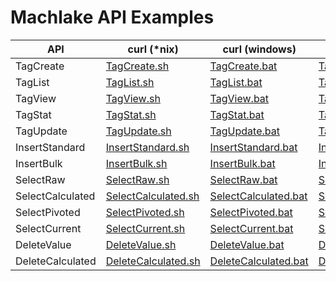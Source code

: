 # Machlake API Examples

| API              | curl (*nix)                                               | curl (windows)                                                | javascript                                         | python                                             |
|------------------|-----------------------------------------------------------|---------------------------------------------------------------|----------------------------------------------------|----------------------------------------------------|
| TagCreate        | [TagCreate.sh](./script/linux/TagCreate.sh)               | [TagCreate.bat](./script/windows/TagCreate.bat)               | [TagCreate.js](./nodejs/TagCreate.js)              | [TagCreate.py](./python/TagCreate.py)              |
| TagList          | [TagList.sh](./script/linux/TagList.sh)                   | [TagList.bat](./script/windows/TagList.bat)                   | [TagList.js](./nodejs/TagList.js)                  | [TagList.py](./python/TagList.py)                  |
| TagView          | [TagView.sh](./script/linux/TagView.sh)                   | [TagView.bat](./script/windows/TagView.bat)                   | [TagView.js](./nodejs/TagView.js)                  | [TagView.py](./python/TagView.py)                  |
| TagStat          | [TagStat.sh](./script/linux/TagStat.sh)                   | [TagStat.bat](./script/windows/TagStat.bat)                   | [TagStat.js](./nodejs/TagStat.js)                  | [TagStat.py](./python/TagStat.py)                  |
| TagUpdate        | [TagUpdate.sh](./script/linux/TagUpdate.sh)               | [TagUpdate.bat](./script/windows/TagUpdate.bat)               | [TagUpdate.js](./nodejs/TagUpdate.js)              | [TagUpdate.py](./python/TagUpdate.py)              |
| InsertStandard   | [InsertStandard.sh](./script/linux/InsertStandard.sh)     | [InsertStandard.bat](./script/windows/InsertStandard.bat)     | [InsertStandard.js](./nodejs/InsertStandard.js)    | [InsertStandard.py](./python/InsertStandard.py)    |
| InsertBulk       | [InsertBulk.sh](./script/linux/InsertBulk.sh)             | [InsertBulk.bat](./script/windows/InsertBulk.bat)             | [InsertBulk.js](./nodejs/InsertBulk.js)            | [InsertBulk.py](./python/InsertBulk.py)            |
| SelectRaw        | [SelectRaw.sh](./script/linux/SelectRaw.sh)               | [SelectRaw.bat](./script/windows/SelectRaw.bat)               | [SelectRaw.js](./nodejs/SelectRaw.js)              | [SelectRaw.py](./python/SelectRaw.py)              |
| SelectCalculated | [SelectCalculated.sh](./script/linux/SelectCalculated.sh) | [SelectCalculated.bat](./script/windows/SelectCalculated.bat) | [SelectCalculated.js](./nodejs/SelectCalculated.js)| [SelectCalculated.py](./python/SelectCalculated.py)|
| SelectPivoted    | [SelectPivoted.sh](./script/linux/SelectPivoted.sh)       | [SelectPivoted.bat](./script/windows/SelectPivoted.bat)       | [SelectPivoted.js](./nodejs/SelectPivoted.js)      | [SelectPivoted.py](./python/SelectPivoted.py)      |
| SelectCurrent    | [SelectCurrent.sh](./script/linux/SelectCurrent.sh)       | [SelectCurrent.bat](./script/windows/SelectCurrent.bat)       | [SelectCurrent.js](./nodejs/SelectCurrent.js)      | [SelectCurrent.py](./python/SelectCurrent.py)      |
| DeleteValue      | [DeleteValue.sh](./script/linux/DeleteValue.sh)         | [DeleteValue.bat](./script/windows/DeleteValue.bat)         | [DeleteValue.js](./nodejs/DeleteValue.js)        | [DeleteValue.py](./python/DeleteValue.py)        |
| DeleteCalculated | [DeleteCalculated.sh](./script/linux/DeleteCalculated.sh) | [DeleteCalculated.bat](./script/windows/DeleteCalculated.bat) | [DeleteCalculated.js](./nodejs/DeleteCalculated.js)| [DeleteCalculated.py](./python/DeleteCalculated.py)|
